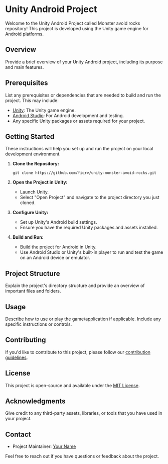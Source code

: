 # Unity Android Project

Welcome to the Unity Android Project called Monster avoid rocks repository! This project is developed using the Unity game engine for Android platforms.

## Overview

Provide a brief overview of your Unity Android project, including its purpose and main features.

## Prerequisites

List any prerequisites or dependencies that are needed to build and run the project. This may include:

- [Unity](https://unity.com/): The Unity game engine.
- [Android Studio](https://developer.android.com/studio): For Android development and testing.
- Any specific Unity packages or assets required for your project.

## Getting Started

These instructions will help you set up and run the project on your local development environment.

1. **Clone the Repository:**

    ```shell
    git clone https://github.com/fiqrv/unity-monster-avoid-rocks.git
    ```

2. **Open the Project in Unity:**

   - Launch Unity.
   - Select "Open Project" and navigate to the project directory you just cloned.

3. **Configure Unity:**

   - Set up Unity's Android build settings.
   - Ensure you have the required Unity packages and assets installed.

4. **Build and Run:**

   - Build the project for Android in Unity.
   - Use Android Studio or Unity's built-in player to run and test the game on an Android device or emulator.

## Project Structure

Explain the project's directory structure and provide an overview of important files and folders.

## Usage

Describe how to use or play the game/application if applicable. Include any specific instructions or controls.

## Contributing

If you'd like to contribute to this project, please follow our [contribution guidelines](CONTRIBUTING.md).

## License

This project is open-source and available under the [MIT License](LICENSE).

## Acknowledgments

Give credit to any third-party assets, libraries, or tools that you have used in your project.

## Contact

- Project Maintainer: [Your Name](mailto:your@email.com)

Feel free to reach out if you have questions or feedback about the project.

